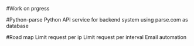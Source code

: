 #Work on prgress

#Python-parse
    Python API service for backend system using parse.com as database

#Road map
    Limit request per ip
    Limit request per interval
    Email automation